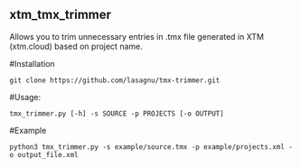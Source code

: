 ## xtm_tmx_trimmer

Allows you to trim unnecessary entries in .tmx file generated in XTM (xtm.cloud) based on project name.

#Installation

```
git clone https://github.com/lasagnu/tmx-trimmer.git
```

#Usage:

```
tmx_trimmer.py [-h] -s SOURCE -p PROJECTS [-o OUTPUT]
```

#Example

```
python3 tmx_trimmer.py -s example/source.tmx -p example/projects.xml -o output_file.xml
```
